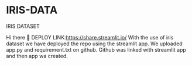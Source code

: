 # IRIS-DATA
IRIS DATASET


Hi there 👋
DEPLOY LINK:https://share.streamlit.io/ With the use of iris dataset we have deployed the repo using the streamlit app. We uploaded app.py and requirement.txt on github. Github was linked with streamlit app and then app wa created.
